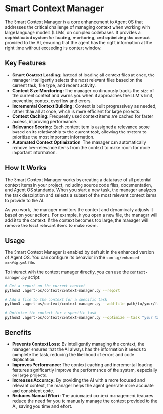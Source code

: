 # Smart Context Manager

The Smart Context Manager is a core enhancement to Agent OS that addresses the critical challenge of managing context when working with large language models (LLMs) on complex codebases. It provides a sophisticated system for loading, monitoring, and optimizing the context provided to the AI, ensuring that the agent has the right information at the right time without exceeding its context window.

## Key Features

- **Smart Context Loading:** Instead of loading all context files at once, the manager intelligently selects the most relevant files based on the current task, file type, and recent activity.
- **Context Size Monitoring:** The manager continuously tracks the size of the current context and warns you when it approaches the LLM's limit, preventing context overflow and errors.
- **Incremental Context Building:** Context is built progressively as needed, rather than all at once, which is more efficient for large projects.
- **Context Caching:** Frequently used context items are cached for faster access, improving performance.
- **Relevance Scoring:** Each context item is assigned a relevance score based on its relationship to the current task, allowing the system to prioritize the most important information.
- **Automated Context Optimization:** The manager can automatically remove low-relevance items from the context to make room for more important information.

## How It Works

The Smart Context Manager works by creating a database of all potential context items in your project, including source code files, documentation, and Agent OS standards. When you start a new task, the manager analyzes the task description and selects a subset of the most relevant context items to provide to the AI.

As you work, the manager monitors the context and dynamically adjusts it based on your actions. For example, if you open a new file, the manager will add it to the context. If the context becomes too large, the manager will remove the least relevant items to make room.

## Usage

The Smart Context Manager is enabled by default in the enhanced version of Agent OS. You can configure its behavior in the `config/enhanced-config.yml` file.

To interact with the context manager directly, you can use the `context-manager.py` script:

```bash
# Get a report on the current context
python3 .agent-os/context/context-manager.py --report

# Add a file to the context for a specific task
python3 .agent-os/context/context-manager.py --add-file path/to/your/file.py --task "your task description"

# Optimize the context for a specific task
python3 .agent-os/context/context-manager.py --optimize --task "your task description"
```

## Benefits

- **Prevents Context Loss:** By intelligently managing the context, the manager ensures that the AI always has the information it needs to complete the task, reducing the likelihood of errors and code duplication.
- **Improves Performance:** The context caching and incremental loading features significantly improve the performance of the system, especially on large projects.
- **Increases Accuracy:** By providing the AI with a more focused and relevant context, the manager helps the agent generate more accurate and consistent code.
- **Reduces Manual Effort:** The automated context management features reduce the need for you to manually manage the context provided to the AI, saving you time and effort.


